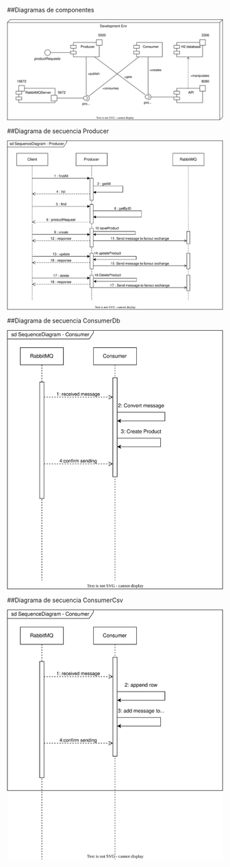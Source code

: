##Diagramas de componentes

<p align="center">
    <img src="./diagramas-svg/Componentes.drawio.svg"/>
</p>

##Diagrama de secuencia Producer

<p align="center">
    <img src="./diagramas-svg/Diagrama%20de%20Secuencia-Publisher.drawio.svg"/>
</p>

##Diagrama de secuencia ConsumerDb

<p align="center">
    <img src="./diagramas-svg/DiagramadeSecuenciaConsumer.svg"/>
</p>

##Diagrama de secuencia ConsumerCsv

<p align="center">
    <img src="./diagramas-svg/DiagramadeSecuenciaConsumercsv.svg"/>
</p>


